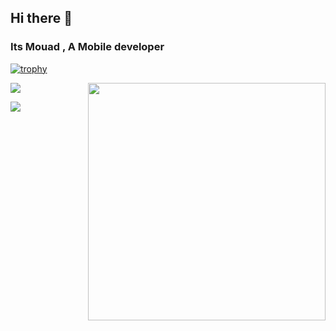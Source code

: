 ## Hi there 👋 
### Its Mouad , A Mobile developer

<!-- 
[![trophy](https://github-profile-trophy.vercel.app/?username=Mouad677&theme=onedark)](https://github.com/ryo-ma/github-profile-trophy) 
-->
[![trophy](https://github-profile-trophy.vercel.app/?username=Mouad677&rank=B,C&theme=onedark)](https://github.com/ryo-ma/github-profile-trophy)

<img align='right' src="https://github-readme-stats.vercel.app/api?username=Mouad677&theme=vue&show_icons=true" width="380">

![](https://komarev.com/ghpvc/?username=Mouad677&color=brightgreen&style=for-the-badge	)

<!--
**Mouad677/Mouad677** is a ✨ _special_ ✨ repository because its `README.md` (this file) appears on your GitHub profile.

Here are some ideas to get you started:

- 🔭 I’m currently working on ...
- 🌱 I’m currently learning ...
- 👯 I’m looking to collaborate on ...
- 🤔 I’m looking for help with ...
- 💬 Ask me about ...
- 📫 How to reach me: ...
- 😄 Pronouns: ...
- ⚡ Fun fact: ...
-->

![](https://hit.yhype.me/github/profile?user_id=122404213)

